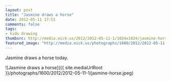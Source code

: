 ```yaml
---
layout: post
title: "Jasmine draws a horse"
date: 2012-05-11 17:51
comments: false
tags: 
- kids drawing
thumbsrc: http://media.eick.us/2012/2012-05-11-1/1024x1024/jasmine-horse.jpeg
featured_image: "http://media.eick.us/photographs/1600/2012/2012-05-11-1/jasmine-horse.jpeg"
---
```

Jasmine draws a horse today.




![Jasmine draws a horse]({{ site.mediaUrlRoot }}/photographs/1600/2012/2012-05-11-1/jasmine-horse.jpeg)

